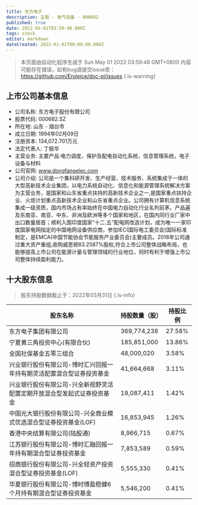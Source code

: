 ```yaml
---
title: 东方电子
description: 主板 - 电气设备 - 000682
published: true
date: 2022-05-01T03:59:48.000Z
tags: stock
editor: markdown
dateCreated: 2022-01-01T00:00:00.000Z
---
```


> 本页面由自动化程序生成于 Sun May 01 2022 03:59:48 GMT+0800
> 内容可能存在错误，如有bug请提交issue至：https://github.com/Eroleice/doc-pi/issues
{.is-warning}

## 上市公司基本信息
- 公司名称: 东方电子股份有限公司
- 股票代码: 000682.SZ
- 所在地: 山东 - 烟台市
- 成立日期: 1994年02月09日
- 注册资本: 134,072.701万元
- 法定代表人: 丁振华
- 主营业务: 主要产品:电力调度，保护及配电自动化系统，信息管理系统，电子设备与材料
- 公司官网: www.dongfangelec.com
- 公司介绍: 公司是一个集科研开发、生产经营、技术服务、系统集成于一体的大型高新技术企业集团，以电力系统自动化、信息化和能源管理系统解决方案为主营业务，是国家和山东省重点扶持的高新技术企业之一,是国家重点扶持企业、火炬计划重点高新技术企业和山东省重点企业。公司拥有计算机信息系统集成一级资质，国内市场占有率始终在中国电力自动化行业名列前茅。产品遍及东南亚、南亚、中东、非洲及欧洲等多个国家和地区，在国内同行业厂家中出口数量居首；顺利入围印度国家“十二.五”配电网改造计划，成为唯一一家印度国家电网指定的中国电网设备供应商，参加IEC(国际电工委员会)国际标准制定，是EMCA(中国节能协会节能服务产业委员会)主要成员。2018年公司通过重大资产重组,收购威思顿83.2587%股权,符合上市公司整体战略布局，也能够提高上市公司在能源计量与管理领域的行业地位，同时有利于增强上市公司整体持续盈利能力。


## 十大股东信息
> 股东持股数据截止于：2022年03月31日
{.is-info}

| 股东名称 | 持股数量（股） | 持股比例 |
| --- | --- | --- |
| 东方电子集团有限公司 | 369,774,238 | 27.58% |
| 宁夏黄三角投资中心(有限合伙) | 185,851,000 | 13.86% |
| 全国社保基金五零三组合 | 48,000,020 | 3.58% |
| 兴业银行股份有限公司-博时汇兴回报一年持有期灵活配置混合型证券投资基金 | 41,664,668 | 3.11% |
| 兴业银行股份有限公司-兴全新视野灵活配置定期开放混合型发起式证券投资基金 | 19,087,411 | 1.42% |
| 中国光大银行股份有限公司-兴全商业模式优选混合型证券投资基金(LOF) | 16,853,945 | 1.26% |
| 香港中央结算有限公司(陆股通) | 8,966,715 | 0.67% |
| 江苏银行股份有限公司-博时汇融回报一年持有期混合型证券投资基金 | 7,853,589 | 0.59% |
| 招商银行股份有限公司-兴全轻资产投资混合型证券投资基金(LOF) | 5,555,330 | 0.41% |
| 华夏银行股份有限公司-博时博盈稳健6个月持有期混合型证券投资基金 | 5,546,200 | 0.41% |




